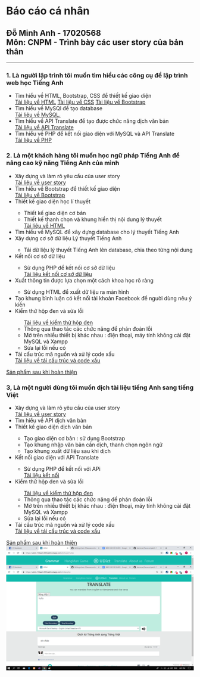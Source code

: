 <h1>Báo cáo cá nhân</h1> 
<h2>Đỗ Minh Anh - 17020568<br/>
Môn: CNPM - Trình bày các user story của bản thân</h2>
<hr/>
<div>
<h3>1. Là người lập trình tôi muốn tìm hiểu các công cụ để lập trình web học Tiếng Anh </h3>
<ul>
<li>Tìm hiểu về HTML, Bootstrap, CSS để thiết kế giao diện</li>
<a href="https://www.w3schools.com/html/">Tài liệu về HTML</a>
<a href="https://www.w3schools.com/css/default.asp">Tài liệu về CSS</a>
<a href="https://www.w3schools.com/css/default.asp">Tài liệu về Bootstrap</a>
 <li>Tìm hiểu về MySQl để tạo database	</li>
<a href="https://www.w3schools.com/sql/">Tài liệu về MySQL.</a>  
 <li>Tìm hiểu về API Translate để tạo được chức năng dịch văn bản</li>
<a href="https://www.w3schools.com/howto/howto_google_translate.asp">Tài liệu về API Translate</a>
 <li>Tìm hiểu về PHP để kết nối giao diện với MySQL và API Translate</li>
 <a href="https://www.w3schools.com/php/php_mysql_connect.asp">Tài liệu về PHP</a>
 </ul>
 </div>
 <div>
 <h3>2. Là một khách hàng tôi muốn học ngữ pháp Tiếng Anh để nâng cao kỹ năng Tiếng Anh của mình </h3>
 <ul>
  <li>Xây dựng và làm rõ yêu cầu của user story</li>
  <a href="https://docs.google.com/document/d/1a4i_31R8WBUAnF91syr1FwBpKoAiTY6rEJt1xWjb74M/edit#heading=h.22k63k6hf7hl">Tài liệu về user story</a>
  <li>Tìm hiểu về Bootstrap để thiết kế giao diện</li>
  <a href="https://www.w3schools.com/bootstrap/">Tài liệu về Bootstrap</a>
  <li>Thiết kế giao diện học lí thuyết</li>
  <ul>
   <li>Thiết kế giao diện cơ bản</li>
   <li>Thiết kế thanh chọn và khung hiển thị nội dung lý thuyết </li>
   <a href="https://www.w3schools.com/html/">Tài liệu về HTML</a>
  </ul>
  <li>Tìm hiểu về MySQL để xây dựng database cho lý thuyết Tiếng Anh</li>
  <a href="https://www.w3schools.com/sql/"></a>
  <li>Xây dựng cơ sở dữ liệu Lý thuyết Tiếng Anh</li>
  <ul><li>Tải dữ liệu lý thuyết Tiếng Anh lên database, chia theo từng nội dung</li></ul>
  <li>Kết nối cơ sở dữ liệu</li>
  <ul><li>Sử dụng PHP để kết nối cơ sở dữ liệu</li>
   <a href="https://www.w3schools.com/php/php_mysql_intro.asp">Tài liệu kết nối cơ sở dữ liệu</a>
  </ul>
  <li>Xuất thông tin được lựa chọn một cách khoa học rõ ràng </li>
  <ul>
   <li>Sử dụng HTML để xuất dữ liệu ra màn hình </li>
  </ul>
  <li>Tạo khung bình luận có kết nối tài khoản Facebook để người dùng nêu ý kiến</li>
  <li>Kiểm thử hộp đen và sửa lỗi</li>
  <ul>
   <a href="https://docs.google.com/document/d/1a4i_31R8WBUAnF91syr1FwBpKoAiTY6rEJt1xWjb74M/edit#heading=h.22k63k6hf7hl">Tài liệu về kiểm thử hộp đen</a>
   <li>Thông qua thao tác các chức năng để phán đoán lỗi  </li>
   <li>Mở trên nhiều thiết bị khác nhau : điện thoại, máy tính không cài đặt MySQL và Xampp</li>
   <li>Sửa lại lỗi nếu có</li>
  </ul>
  <li>Tái cấu trúc mã nguồn và xử lý code xấu</li>
  <a href="https://docs.google.com/document/d/1a4i_31R8WBUAnF91syr1FwBpKoAiTY6rEJt1xWjb74M/edit#heading=h.22k63k6hf7hl">Tài liệu về tái cấu trúc và code xấu</a>
 </ul>
 <a href="https://github.com/dominan/INT2208-7-2019/blob/master/nh%C3%B3m-10/lythuyet1.php">Sản phẩm sau khi hoàn thiện</a>
</div>
<div>
 <h3>3, Là một người dùng tôi muốn dịch tài liệu tiếng Anh sang tiếng Việt </h3>
 <ul>
  <li>Xây dựng và làm rõ yêu cầu của user story</li>
  <a href="https://docs.google.com/document/d/1a4i_31R8WBUAnF91syr1FwBpKoAiTY6rEJt1xWjb74M/edit#heading=h.22k63k6hf7hl">Tài liệu về user story</a>
  <li>Tìm hiểu về API dịch văn bản</li>
  <a href="https://www.w3schools.com/howto/howto_google_translate.asp"></a>
  <li>Thiết kế giao diện dịch văn bản</li>
  <ul>
   <li>Tạo giao diện cơ bản : sử dụng Bootstrap
</li>
   <li>Tạo khung nhập văn bản cần dịch, thanh chọn ngôn ngữ </li>
   <li>Tạo khung xuất dữ liệu sau khi dịch</li>
  </ul>
  <li>Kết nối giao diện với API Translate</li>
  <ul>
   <li>Sử dụng PHP để kết nối với APi </li>
   <a href="https://www.w3schools.com/howto/howto_google_translate.asp">Tài liệu kết nối  </a>
  </ul>
  <li>Kiểm thử hộp đen và sửa lỗi</li>
  <ul>
   <a href="https://docs.google.com/document/d/1a4i_31R8WBUAnF91syr1FwBpKoAiTY6rEJt1xWjb74M/edit#heading=h.22k63k6hf7hl">Tài liệu về kiểm thử hộp đen</a>
   <li>Thông qua thao tác các chức năng để phán đoán lỗi  </li>
   <li>Mở trên nhiều thiết bị khác nhau : điện thoại, máy tính không cài đặt MySQL và Xampp</li>
   <li>Sửa lại lỗi nếu có</li>
  </ul>
  <li>Tái cấu trúc mã nguồn và xử lý code xấu</li>
  <a href="https://docs.google.com/document/d/1a4i_31R8WBUAnF91syr1FwBpKoAiTY6rEJt1xWjb74M/edit#heading=h.22k63k6hf7hl">Tài liệu về tái cấu trúc và code xấu</a>
 </ul>
 <a href="https://github.com/dominan/INT2208-7-2019/blob/master/nh%C3%B3m-10/index.php">Sản phẩm sau khi hoàn thiện</a>
 <img src="https://github.com/dominan/Forum/blob/patch-1/index.png">
 </div>
 
